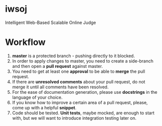 # iwsoj
Intelligent Web-Based Scalable Online Judge

# Workflow
1. **master** is a protected branch - pushing directly to it blocked.
2. In order to apply changes to master, you need to create a side-branch and then open a **pull request** against master.
3. You need to get at least one **approval** to be able to **merge** the pull request.
4. If there are **unresolved comments** about your pull request, do not merge it until all comments have been resolved.
5. For the ease of documentation generation, please use **docstrings** in the language of your choice.
6. If you know how to improve a certain area of a pull request, please, come up with a helpful **snippet**.
7. Code should be tested. **Unit tests**, maybe mocked, are enough to start with, but we will want to introduce integration testing later on.
